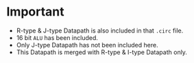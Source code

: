 # Important
- R-type & J-type Datapath is also included in that `.circ` file.
- 16 bit `ALU` has been included.
- Only J-type Datapath has not been included here.
- This Datapath is merged with R-type & I-type Datapath only.
